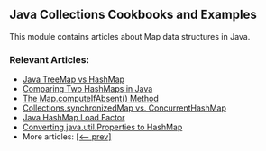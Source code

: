 ## Java Collections Cookbooks and Examples

This module contains articles about Map data structures in Java.

### Relevant Articles: 
- [Java TreeMap vs HashMap](https://www.surya.com/java-treemap-vs-hashmap)
- [Comparing Two HashMaps in Java](https://www.surya.com/java-compare-hashmaps)
- [The Map.computeIfAbsent() Method](https://www.surya.com/java-map-computeifabsent)
- [Collections.synchronizedMap vs. ConcurrentHashMap](https://www.surya.com/java-synchronizedmap-vs-concurrenthashmap)
- [Java HashMap Load Factor](https://www.surya.com/java-hashmap-load-factor)
- [Converting java.util.Properties to HashMap](https://www.surya.com/java-convert-properties-to-hashmap)
- More articles: [[<-- prev]](/core-java-modules/core-java-collections-maps-2)
